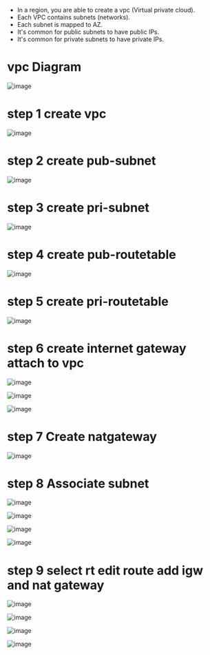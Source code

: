 * In a region, you are able to create a vpc (Virtual private cloud).
* Each VPC contains subnets (networks).
* Each subnet is mapped to AZ.
* It's common for public subnets to have public IPs.
* It's common for private subnets to have private IPs.

# vpc Diagram

![image](https://user-images.githubusercontent.com/42309948/148034555-cbfb57d4-bb63-45f8-9289-9ed8e0fb6d37.png)

# step 1 create vpc

![image](https://user-images.githubusercontent.com/42309948/148042207-d83481a5-c28b-44c7-8dc1-5e0877e1e3da.png)

# step 2 create pub-subnet

![image](https://user-images.githubusercontent.com/42309948/148042845-b48848da-bb3b-4311-b145-eab808357a41.png)

# step 3 create pri-subnet

![image](https://user-images.githubusercontent.com/42309948/148043218-307e22d7-a152-4b73-b7b1-98c5f7a6d10a.png)

# step 4 create pub-routetable

![image](https://user-images.githubusercontent.com/42309948/148043526-5a944f90-a1fe-4e77-a83a-01922ac03597.png)

# step 5 create pri-routetable

![image](https://user-images.githubusercontent.com/42309948/148043877-f1047588-1f4a-4d6d-a311-f8532ca35211.png)

# step 6 create internet gateway attach to vpc

![image](https://user-images.githubusercontent.com/42309948/148044295-30be4d21-58cc-42a3-889a-e71ad373b27b.png)

![image](https://user-images.githubusercontent.com/42309948/148044556-d0d45283-8647-4dfc-a863-b2509c553cbf.png)

![image](https://user-images.githubusercontent.com/42309948/148044647-6d9ade72-59ad-4f74-be9c-1154e51abc33.png)


# step 7 Create natgateway 

![image](https://user-images.githubusercontent.com/42309948/148046149-8ca4e86b-4e47-46f7-9e71-acdb00cc2404.png)

# step 8 Associate subnet

![image](https://user-images.githubusercontent.com/42309948/148051499-ea462c30-2f40-4518-b6fd-bceeab9d765a.png)

![image](https://user-images.githubusercontent.com/42309948/148054831-30d29d60-a83d-4204-941b-528d10df6c7a.png)

![image](https://user-images.githubusercontent.com/42309948/148056626-9d6ccfa7-6f3d-4dd4-a648-6f789593968a.png)


![image](https://user-images.githubusercontent.com/42309948/148055111-bfc46a80-e565-4897-8570-b63954f2fdf8.png)

# step 9 select rt edit route add igw and nat gateway

![image](https://user-images.githubusercontent.com/42309948/148055368-073e4b14-b84e-42ec-b228-38d8a8ef7722.png)

![image](https://user-images.githubusercontent.com/42309948/148055514-ad1b2ff3-f06d-4d3d-bc19-7250b800bc05.png)


![image](https://user-images.githubusercontent.com/42309948/148056470-2b9500ac-55a9-4ad0-a33f-4b4b0827613f.png)


![image](https://user-images.githubusercontent.com/42309948/148056146-91359063-8096-4534-ac98-b26431149951.png)




















